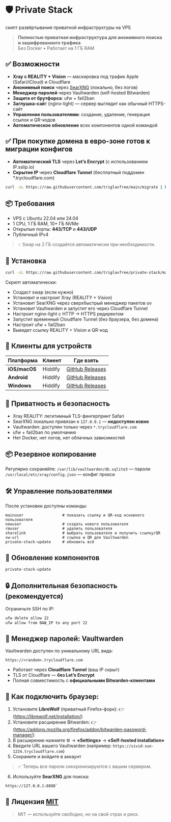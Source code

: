 # 🛡️ Private Stack
скипт развёртывания приватной инфраструктуры на VPS

> **Полностью приватная инфраструктура для анонимного поиска и зашифрованного трафика**  
> Без Docker • Работает на 1 ГБ RAM

##  ✅ Возможности
- **Xray с REALITY + Vision** — маскировка под трафик Apple (Safari/iCloud) и Cloudflare
- **Анонимный поиск** через [SearXNG](https://github.com/searxng/searxng) (локально, без логов)
- **Менеджер паролей** через Vaultwarden (self-hosted Bitwarden)
- **Защита от брутфорса**: ufw + fail2ban
- **Заглушка-сай**т (nginx-light) — сервер выглядит как обычный HTTPS-сайт
- **Управление пользователями**: создание, удаление, генерация ссылок и QR-кодов
- **Автоматическое обновление** всех компонентов одной командой

## ✅ При покупке домена в евро-зоне готов к миграции конфигов

- **Автоматический TLS** через **Let’s Encrypt** (с использованием IP.sslip.io)
- **Скрытие IP** через **Cloudflare Tunnel** (бесплатный поддомен *.trycloudflare.com)

```bash
curl -sL https://raw.githubusercontent.com/triglavfree/main/migrate | bash
```

## 📦 Требования
- VPS с Ubuntu 22.04 или 24.04
- 1 CPU, 1 ГБ RAM, 10+ ГБ NVMe
- Открытые порты: **443/TCP** и **443/UDP**
- Публичный IPv4
> 💡 Swap на 2 ГБ создаётся автоматически при необходимости.

## 🚀 Установка

```bash
curl -sL https://raw.githubusercontent.com/triglavfree/private-stack/main/install | bash
```
Скрипт автоматически:

- Создаст swap (если нужно)
- Установит и настроит Xray (REALITY + Vision)
- Установит SearXNG через сверхбыстрый менеджер пакетов uv
- Установит Vaultwarden и запустит его через Cloudflare Tunnel
- Настроит nginx-light с HTTP → HTTPS редиректом
- Запустит временный Cloudflare Tunnel (без браузера, без домена)
- Настроит ufw + fail2ban
- Выведет ссылку REALITY + Vision и QR-код

## 📱 Клиенты для устройств

| Платформа     | Клиент   | Где взять                     |
|---------------|----------|-------------------------------|
| **iOS/macOS** | Hiddify  | [GitHub Releases](https://github.com/hiddify/hiddify-app/releases)|
| **Android**   | Hiddify  | [GitHub Releases](https://github.com/hiddify/hiddify-app/releases) |
| **Windows**   | Hiddify  | [GitHub Releases](https://github.com/hiddify/hiddify-app/releases) |

## 🔐 Приватность и безопасность
- Xray REALITY: легитимный TLS-фингерпринт Safari
- SearXNG локально привязан к `127.0.0.1` — **недоступен извне**
- Vaultwarden: доступен только через `*.trycloudflare.com`
- ufw + fail2ban по умолчанию
- Нет Docker, нет логов, нет облачных зависимостей

## 📦 Резервное копирование
Регулярно сохраняйте:
`/var/lib/vaultwarden/db.sqlite3` — пароли
`/usr/local/etc/xray/config.json` — конфиг прокси

## 🛠 Управление пользователями

После установки доступны команды:
```
mainuser                 # показать ссылку и QR-код основного пользователя
newuser                  # создать нового пользователя
rmuser                   # удалить пользователя
sharelink                # выбрать пользователя и получить ссылку/QR
vw-url                   # ссылка и QR для Vaultwarden
private-stack-update     # обновить всё
```
## 🔄 Обновление компонентов

```bash
private-stack-update
```
## 🔒 Дополнительная безопасность (рекомендуется)
Ограничьте SSH по IP:
```bash
ufw delete allow 22
ufw allow from ВАШ_IP to any port 22
```
## 🔑 Менеджер паролей: Vaultwarden
Vaultwarden доступен по уникальному URL вида:
```
https://<random>.trycloudflare.com
```
- Работает через **Cloudflare Tunnel** (ваш IP скрыт)
- TLS от Cloudflare — **без Let’s Encrypt**
- Полная совместимость с **официальными Bitwarden-клиентами**

## 🔗 Как подключить браузер:
1. Установите **LibreWolf** (приватный Firefox-форк):
👉 (https://librewolf.net/installation/)
2. Установите расширение Bitwarden:
👉(https://addons.mozilla.org/firefox/addon/bitwarden-password-manager/)
3. В расширении нажмите ⚙️ → **«Settings»** → **«Self-hosted installation»**
4. Введите URL вашего Vaultwarden (например: `https://vivid-sun-1234.trycloudflare.com`)
5. Сохраните и войдите в аккаунт
> ✅ Теперь все пароли синхронизируются с вашим сервером.
6. Используйте **SearXNG** для поиска:
```bash
https://127.0.0.1:8888`
```

## 📜 Лицензия [MIT](LICENSE)
>MIT — используйте свободно, но на свой страх и риск.
